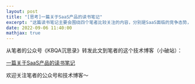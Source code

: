 ```yaml
---
layout: post
title: "[思考]一篇关于SaaS产品的读书笔记"
excerpt: "这篇读书笔记主要会围绕四个笔者比较关注的内容，分别是SaaS面临的竞争态势，SaaS的护城河，SaaS的大坑和SaaS的未来。"
date: 2022-09-06 11:40:00
mathjax: true
---
```


从笔者的公众号《KBQA沉思录》转发此文到笔者的这个技术博客（小破站）：

[一篇关于SaaS产品的读书笔记](https://mp.weixin.qq.com/s?__biz=MzU2MTY2ODEzNA==&mid=2247484379&idx=1&sn=47e9a9b67d6785d6788975f5fdf7f25f&chksm=fc740a92cb03838492882e661514f169ba178ccc40557cf93441e0baf2202681810300564cb6&token=1793488826&lang=zh_CN#rd)


欢迎关注笔者的公众号和技术博客～

